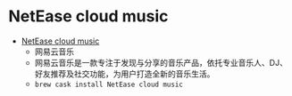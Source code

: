 # NetEase cloud music
- [NetEase cloud music](https://music.163.com/)
  -  网易云音乐
  - 网易云音乐是一款专注于发现与分享的音乐产品，依托专业音乐人、DJ、好友推荐及社交功能，为用户打造全新的音乐生活。
  - `brew cask install NetEase cloud music`
